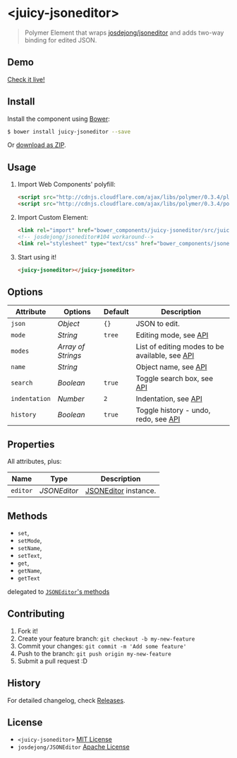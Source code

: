 # &lt;juicy-jsoneditor&gt;

> Polymer Element that wraps [josdejong/jsoneditor](http://github.com/josdejong/jsoneditor) and adds two-way binding for edited JSON.

## Demo

[Check it live!](http://juicy.github.io/juicy-jsoneditor)

## Install

Install the component using [Bower](http://bower.io/):

```sh
$ bower install juicy-jsoneditor --save
```

Or [download as ZIP](https://github.com/juicy/juicy-jsoneditor/archive/master.zip).

## Usage

1. Import Web Components' polyfill:

    ```html
    <script src="http://cdnjs.cloudflare.com/ajax/libs/polymer/0.3.4/platform.js"></script>
    <script src="http://cdnjs.cloudflare.com/ajax/libs/polymer/0.3.4/polymer.js"></script>
    ```

2. Import Custom Element:

    ```html
    <link rel="import" href="bower_components/juicy-jsoneditor/src/juicy-jsoneditor.html">
    <!-- josdejong/jsoneditor#104 workaround-->
    <link rel="stylesheet" type="text/css" href="bower_components/jsoneditor/jsoneditor.min.css">
    ```

3. Start using it!

    ```html
    <juicy-jsoneditor></juicy-jsoneditor>
    ```

## Options

Attribute      | Options            | Default  | Description
---            | ---                | ---      | ---
`json`         | *Object*           | `{}`     | JSON to edit.
`mode`         | *String*           | `tree`   | Editing mode, see [API](https://github.com/josdejong/jsoneditor/blob/master/docs/api.md#constructor)
`modes`        | *Array of Strings* |          | List of editing modes to be available, see [API](https://github.com/josdejong/jsoneditor/blob/master/docs/api.md#constructor)
`name`         | *String*           |          | Object name, see [API](https://github.com/josdejong/jsoneditor/blob/master/docs/api.md#constructor)
`search`       | *Boolean*          | `true`   | Toggle search box, see [API](https://github.com/josdejong/jsoneditor/blob/master/docs/api.md#constructor)
`indentation`  | *Number*           | `2`      | Indentation, see [API](https://github.com/josdejong/jsoneditor/blob/master/docs/api.md#constructor)
`history`      | *Boolean*          | `true`   | Toggle history - undo, redo, see [API](https://github.com/josdejong/jsoneditor/blob/master/docs/api.md#constructor)

## Properties
All attributes, plus:

Name          | Type            |  Description
---           | ---             | ---
`editor`      | *JSONEditor*    |  [JSONEditor](https://github.com/josdejong/jsoneditor/blob/master/docs/api.md#constructor) instance.

## Methods

- `set`,
- `setMode`,
- `setName`,
- `setText`,
- `get`,
- `getName`,
- `getText`

delegated to [`JSONEditor`'s methods](https://github.com/josdejong/jsoneditor/blob/master/docs/api.md#methods)


## Contributing

1. Fork it!
2. Create your feature branch: `git checkout -b my-new-feature`
3. Commit your changes: `git commit -m 'Add some feature'`
4. Push to the branch: `git push origin my-new-feature`
5. Submit a pull request :D

## History

For detailed changelog, check [Releases](https://github.com/juicy/dummyCRM/releases).

## License

 - `<juicy-jsoneditor>` [MIT License](http://opensource.org/licenses/MIT)
 - `josdejong/JSONEditor` [Apache License](https://github.com/josdejong/jsoneditor/blob/master/LICENSE)
